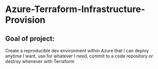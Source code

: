 # Azure-Terraform-Infrastructure-Provision



<h2>Goal of project:</h1> Create a reproducible dev environment within Azure that I can deploy anytime I want, use for whatever I need, commit to a code repository or destroy whenever with Terraform
